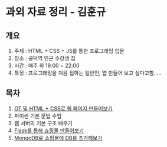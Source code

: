 # 과외 자료 정리 - 김훈규

## 개요
1. 주제 : HTML + CSS + JS를 통한 프로그래밍 입문
2. 장소 : 공덕역 인근 수강생 집
3. 시간 : 매주 화 19:00 ~ 22:00
4. 특징 : 프로그래밍을 처음 접하는 일반인, 앱 만들어 보고 싶다고함.....

##  목차
1. [OT 및 HTML + CSS로 웹 페이지 만들어보기](./1회차)
2. 파이썬 기본 문법 수업
3. 웹 서버의 기본 구조 배우기
4. [Flask를 통해 쇼핑몰 만들어보기](https://github.com/JoHwanhee/Education/tree/master/%EA%B5%90%EC%9C%A1%EC%9E%90%EB%A3%8C/%ED%8C%8C%EC%9D%B4%EC%8D%AC)
5. [MongoDB로 쇼핑몰에 DB를 추가해보기](https://github.com/JoHwanhee/Education/tree/master/%EA%B5%90%EC%9C%A1%EC%9E%90%EB%A3%8C/%ED%8C%8C%EC%9D%B4%EC%8D%AC)
